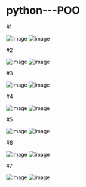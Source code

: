 # python---POO

#1

![image](https://github.com/user-attachments/assets/cb2e3d8f-496a-46e8-b7cd-f738eba24e19)
![image](https://github.com/user-attachments/assets/bf0ffbd0-c7f6-4e0e-8505-e6215e83dfc5)


#2

![image](https://github.com/user-attachments/assets/d9bebe75-b4f5-4a4d-8a81-9cd232540082)
![image](https://github.com/user-attachments/assets/a49f4151-13fd-4b4d-96c4-056c633974c8)


#3

![image](https://github.com/user-attachments/assets/e4c3f019-a4b5-4ef5-ae86-55479281b04c)
![image](https://github.com/user-attachments/assets/850c192c-2ff7-4dad-b8d0-857bf2a15221)


#4

![image](https://github.com/user-attachments/assets/f4b3a2d9-3a68-4b2d-be0c-dd8654073f2b)
![image](https://github.com/user-attachments/assets/7f97eaa5-6230-4674-ac29-ca91a8be3634)



#5

![image](https://github.com/user-attachments/assets/6b752b3a-ed1c-4c11-aa55-c0cd294c2b58)
![image](https://github.com/user-attachments/assets/60feab82-9d6f-41dc-b9a6-1dc86e5413ea)



#6

![image](https://github.com/user-attachments/assets/20c48b36-a7f4-471d-b2d7-8eaa5b774dec)
![image](https://github.com/user-attachments/assets/e069cc47-19f3-42e9-a78b-5e94cbf4f6eb)




#7

![image](https://github.com/user-attachments/assets/4061de28-56cc-4868-b6cf-6b37922ae40f)
![image](https://github.com/user-attachments/assets/e76de05f-5a23-4e4b-9322-6a6cfd43f4ce)




